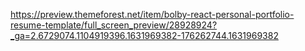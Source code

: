 https://preview.themeforest.net/item/bolby-react-personal-portfolio-resume-template/full_screen_preview/28928924?_ga=2.6729074.1104919396.1631969382-176262744.1631969382
